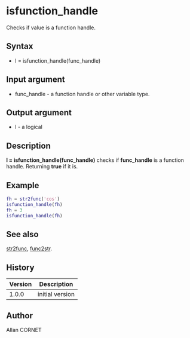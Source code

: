 # isfunction_handle

Checks if value is a function handle.

## Syntax

- l = isfunction_handle(func_handle)

## Input argument

- func_handle - a function handle or other variable type.

## Output argument

- l - a logical

## Description

  <p><b>l = isfunction_handle(func_handle)</b> checks if <b>func_handle</b> is a function handle. Returning <b>true</b> if it is.</p>

## Example

```matlab
fh = str2func('cos')
isfunction_handle(fh)
fh = 3
isfunction_handle(fh)
```

## See also

[str2func](str2func.md), [func2str](func2str.md).

## History

| Version | Description     |
| ------- | --------------- |
| 1.0.0   | initial version |

## Author

Allan CORNET
